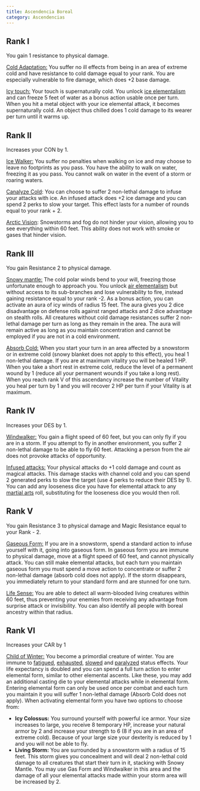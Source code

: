 ```yaml
---
title: Ascendencia Boreal
category: Ascendencias
---
```


## Rank I

You gain 1 resistance to physical damage. 

<u>Cold Adaptation:</u> You suffer no ill effects from being in an area of extreme cold and have resistance to cold damage equal to your rank. You are especially vulnerable to fire damage, which does +2 base damage.

<u>Icy touch:</u> Your touch is supernaturally cold. You unlock [ice elementalism](https://raldamain.com/rules/Rangos/Elementalismo/magia%20de%20hielo.html) and can freeze 5 feet of water as a bonus action usable once per turn. When you hit a metal object with your ice elemental attack, it becomes supernaturally cold. An object thus chilled does 1 cold damage to its wearer per turn until it warms up.

## Rank II

Increases your CON by 1.

<u>Ice Walker:</u> You suffer no penalties when walking on ice and may choose to leave no footprints as you pass. You have the ability to walk on water, freezing it as you pass. You cannot walk on water in the event of a storm or roaring waters.

<u>Canalyze Cold</u>: You can choose to suffer 2 non-lethal damage to infuse your attacks with ice. An infused attack does +2 ice damage and you can spend 2 perks to slow your target. This effect lasts for a number of rounds equal to your rank + 2.

<u>Arctic Vision</u>: Snowstorms and fog do not hinder your vision, allowing you to see everything within 60 feet. This ability does not work with smoke or gases that hinder vision.

## Rank III 

You gain Resistance 2 to physical damage. 

<u>Snowy mantle:</u> The cold polar winds bend to your will, freezing those unfortunate enough to approach you. You unlock [air elementalism](https://raldamain.com/rules/Rangos/Elementalismo/magia%20de%20aire.html) but without access to its sub-branches and lose vulnerability to fire, instead gaining resistance equal to your rank -2. As a bonus action, you can activate an aura of icy winds of radius 15 feet. The aura gives you 2 dice disadvantage on defense rolls against ranged attacks and 2 dice advantage on stealth rolls. All creatures without cold damage resistances suffer 2 non-lethal damage per turn as long as they remain in the area. The aura will remain active as long as you maintain concentration and cannot be employed if you are not in a cold environment.

<u>Absorb Cold:</u> When you start your turn in an area affected by a snowstorm or in extreme cold (snowy blanket does not apply to this effect), you heal 1 non-lethal damage. If you are at maximum vitality you will be healed 1 HP. When you take a short rest in extreme cold, reduce the level of a permanent wound by 1 (reduce all your permanent wounds if you take a long rest). When you reach rank V of this ascendancy increase the number of Vitality you heal per turn by 1 and you will recover 2 HP per turn if your Vitality is at maximum.

## Rank IV

Increases your DES by 1.

<u>Windwalker:</u> You gain a flight speed of 60 feet, but you can only fly if you are in a storm. If you attempt to fly in another environment, you suffer 2 non-lethal damage to be able to fly 60 feet. Attacking a person from the air does not provoke attacks of opportunity.

<u>Infused attacks:</u> Your physical attacks do +1 cold damage and count as magical attacks. This damage stacks with channel cold and you can spend 2 generated perks to slow the target (use 4 perks to reduce their DES by 1). You can add any looseness dice you have for elemental attack to any [martial arts](https://raldamain.com/rules/Rangos/Armas/artes%20marciales.html) roll, substituting for the looseness dice you would then roll.

## Rank V 

You gain Resistance 3 to physical damage and Magic Resistance equal to your Rank - 2. 

<u>Gaseous Form:</u> If you are in a snowstorm, spend a standard action to infuse yourself with it, going into gaseous form. In gaseous form you are immune to physical damage, move at a flight speed of 60 feet, and cannot physically attack. You can still make elemental attacks, but each turn you maintain gaseous form you must spend a move action to concentrate or suffer 2 non-lethal damage (absorb cold does not apply). If the storm disappears, you immediately return to your standard form and are stunned for one turn.

<u>Life Sense:</u> You are able to detect all warm-blooded living creatures within 60 feet, thus preventing your enemies from receiving any advantage from surprise attack or invisibility. You can also identify all people with boreal ancestry within that radius.

## Rank VI

Increases your CAR by 1

<u>Child of Winter:</u> You become a primordial creature of winter. You are immune to [fatigued](https://raldamain.com/rules/Reglas%20principales/Efectos%20de%20estado.html#fatigada), [exhausted](https://raldamain.com/rules/Reglas%20principales/Efectos%20de%20estado.html#exhausta), [slowed](https://raldamain.com/rules/Reglas%20principales/Efectos%20de%20estado.html#ralentizada) and [paralyzed](https://raldamain.com/rules/Reglas%20principales/Efectos%20de%20estado.html#paralizada) status effects. Your life expectancy is doubled and you can spend a full turn action to enter elemental form, similar to other elemental ascents. Like these, you may add an additional casting die to your elemental attacks while in elemental form. Entering elemental form can only be used once per combat and each turn you maintain it you will suffer 1 non-lethal damage (Absorb Cold does not apply). When activating elemental form you have two options to choose from:

- **Icy Colossus:** You surround yourself with powerful ice armor. Your size increases to large, you receive 8 temporary HP, increase your natural armor by 2 and increase your strength to 6 (8 if you are in an area of extreme cold). Because of your large size your dexterity is reduced by 1 and you will not be able to fly.
- **Living Storm:** You are surrounded by a snowstorm with a radius of 15 feet. This storm gives you concealment and will deal 2 non-lethal cold damage to all creatures that start their turn in it, stacking with Snowy Mantle. You may use Gas Form and Windwalker in this area and the damage of all your elemental attacks made within your storm area will be increased by 2. 